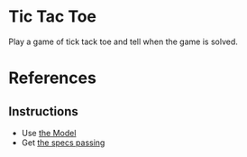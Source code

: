 # Tic Tac Toe
Play a game of tick tack toe and tell when the game is solved.

# References

## Instructions
* Use [the Model](./lib/tic_tac_toe/game.rb)
* Get [the specs passing](./spec/dutch_flag_spec.rb)
    

